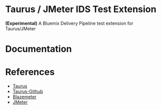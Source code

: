 # Taurus / JMeter IDS Test Extension
**(Experimental)** A Bluemix Delivery Pipeline test extension for Taurus/JMeter

# Documentation

# References
* [Taurus](http://gettaurus.org/docs/Index/)
* [Taurus-Github](https://github.com/Blazemeter/taurus)
* [Blazemeter](https://blazemeter.com)
* [JMeter](http://jmeter.apache.org)
